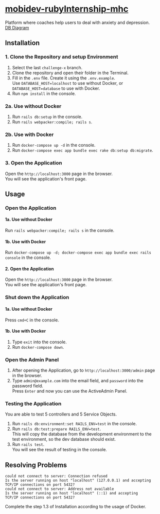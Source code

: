 # [mobidev-rubyInternship-mhc](http://mental.vchkhr.com/)

Platform where coaches help users to deal with anxiety and depression.\
[DB Diagram](https://dbdiagram.io/d/6173d5cc6239e146477ecd2b)



## Installation

### 1. Clone the Repository and setup Environment

1. Select the last `challenge-x` branch.
2. Clone the repository and open their folder in the Terminal.
3. Fill in the `.env` file. Create it using the `.env.example`.\
Use `DATABASE_HOST=localhost` to use without Docker, or\
`DATABASE_HOST=database` to use with Docker.
4. Run `npm install` in the console.

### 2a. Use without Docker
1. Run `rails db:setup` in the console.
2. Run `rails webpacker:compile; rails s`.

### 2b. Use with Docker
1. Run `docker-compose up -d` in the console.
2. Run `docker-compose exec app bundle exec rake db:setup db:migrate`.

### 3. Open the Application
Open the `http://localhost:3000` page in the browser.\
You will see the application's front page.



## Usage

### Open the Application

#### 1a. Use without Docker
Run `rails webpacker:compile; rails s` in the console.

#### 1b. Use with Docker
Run `docker-compose up -d; docker-compose exec app bundle exec rails console` in the console.

#### 2. Open the Application
Open the `http://localhost:3000` page in the browser.\
You will see the application's front page.

### Shut down the Application

#### 1a. Use without Docker
Press `cmd+C` in the console.

#### 1b. Use with Docker
1. Type `exit` into the console.
2. Run `docker-compose down`.

### Open the Admin Panel
1. After opening the Application, go to `http://localhost:3000/admin` page in the browser.
2. Type `admin@example.com` into the email field, and `password` into the password field.\
Press `Enter` and now you can use the ActiveAdmin Panel.



### Testing the Application

You are able to test 5 controllers and 5 Service Objects.

1. Run `rails db:environment:set RAILS_ENV=test` in the console.
2. Run `rails db:test:prepare RAILS_ENV=test`.\
This will copy the database from the development environment to the test environment, so the dev database should exist.
3. Run `rails test`.\
You will see the result of testing in the console.



## Resolving Problems

```
could not connect to server: Connection refused 
Is the server running on host "localhost" (127.0.0.1) and accepting 
TCP/IP connections on port 5432? 
could not connect to server: Address not available 
Is the server running on host "localhost" (::1) and accepting 
TCP/IP connections on port 5432?
```

Complete the step 1.3 of Installation according to the usage of Docker.
